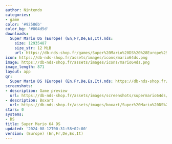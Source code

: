 ```yaml
---
author: Nintendo
categories:
- game
color: '#92586b'
color_bg: '#804d5d'
downloads:
  Super Mario DS (Europe) (En,Fr,De,Es,It).nds:
    size: 12935487
    size_str: 12 MiB
    url: https://db-nds-shop.fr/games/Super%20Mario%20DS%20%28Europe%29%20%28En%2CFr%2CDe%2CEs%2CIt%29.zip
icon: https://db-nds-shop.fr/assets/images/icons/mario64ds.png
image: https://db-nds-shop.fr/assets/images/icons/mario64ds.png
image_length: 871
layout: app
qr:
  Super Mario DS (Europe) (En,Fr,De,Es,It).nds: https://db-nds-shop.fr/qr/super-mario-ds-europe-enfrdeesit-nds.png
screenshots:
- description: Game preview
  url: https://db-nds-shop.fr/assets/images/screenshots/supermario64ds/supermario64ds.png
- description: Boxart
  url: https://db-nds-shop.fr/assets/images/boxart/Super%20Mario%20DS%20(Europe)%20(En%2CFr%2CDe%2CEs%2CIt).nds.png
stars: 0
systems:
- DS
title: Super Mario 64 DS
updated: '2024-08-12T00:31:58+02:00'
version: (Europe) (En,Fr,De,Es,It)
---
```

